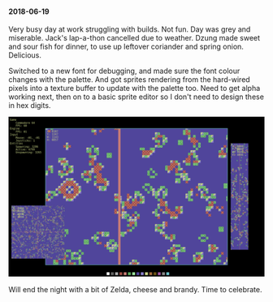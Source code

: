 #### 2018-06-19

Very busy day at work struggling with builds. Not fun. Day was grey and miserable. Jack's lap-a-thon cancelled due to weather. Dzung made sweet and sour fish for dinner, to use up leftover coriander and spring onion. Delicious.

Switched to a new font for debugging, and made sure the font colour changes with the palette. And got sprites rendering from the hard-wired pixels into a texture buffer to update with the palette too. Need to get alpha working next, then on to a basic sprite editor so I don't need to design these in hex digits.

![Sprites](/diary/assets/sprites.png)

Will end the night with a bit of Zelda, cheese and brandy. Time to celebrate.